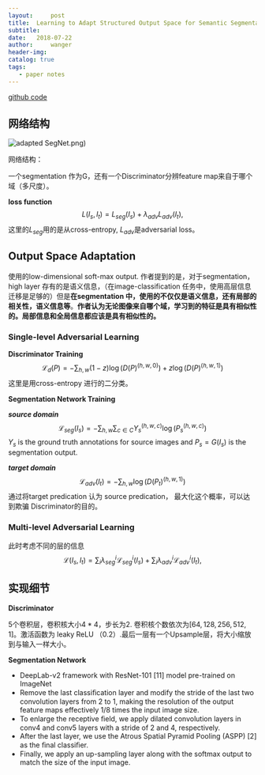 ```yaml
---
layout:     post
title:  Learning to Adapt Structured Output Space for Semantic Segmentation
subtitle:  
date:   2018-07-22
author:     wanger
header-img: 
catalog: true
tags: 
   - paper notes
---
```


[github code](https://github.com/wasidennis/AdaptSegNet)

## 网络结构

![adapted SegNet](https://tuchuang-1259359185.cos.ap-chengdu.myqcloud.com/_asserts/Adapt-SegNet/1.jpg).png)

网络结构：

一个segmentation 作为G，还有一个Discriminator分辨feature map来自于哪个域（多尺度）。



**loss function**
$$
L(I_s, I_t) = L_{seg}(I_s) + λ_{adv}L_{adv}(I_t),
$$
这里的$L_{seg}$用的是从cross-entropy, $L_{adv}$是adversarial loss。



## Output Space Adaptation

使用的low-dimensional soft-max output. 作者提到的是，对于segmentation，high layer 存有的是语义信息，（在image-classification 任务中，使用高层信息迁移是足够的）但是**在segmentation 中，使用的不仅仅是语义信息，还有局部的相关性，语义信息等**。**作者认为无论图像来自哪个域，学习到的特征是具有相似性的。局部信息和全局信息都应该是具有相似性的。**

### Single-level Adversarial Learning

**Discriminator Training** 
$$
\mathcal{L}_d(P ) = − \sum_{h,w}(1 − z) \log(D(P )^{(h,w,0)}) +z\log(D(P )^{(h,w,1)})
$$
这里是用cross-entropy 进行的二分类。



**Segmentation Network Training**

***source domain***
$$
\mathcal{L}_{seg}(I_s) = −\sum_{h,w}\sum_{c\in C}Y_s^{(h,w,c)}\log(P_s^{(h,w,c)})
$$
 $Y_s$ is the ground truth annotations for source images and $P_s = G(I_s)$ is the segmentation output.

 ***target domain*** 
$$
\mathcal{L}_{adv}(I_t) = −\sum_{h,w}\log(D(P_t)^{(h,w,1)})
$$
通过将target predication 认为 source predication， 最大化这个概率，可以达到欺骗 Discriminator的目的。



### Multi-level Adversarial Learning

此时考虑不同的层的信息
$$
\mathcal{L}(I_s, I_t) = \sum_i λ^i_{seg}\mathcal{L}^i_{seg}(I_s) + \sum_i λ^i_{adv}\mathcal{L}^i_{adv}(I_t),
$$

## 实现细节

**Discriminator**

5个卷积层，卷积核大小$4*4$，步长为2. 卷积核个数依次为$[64,128,256,512,1]$。激活函数为 leaky ReLU （0.2）.最后一层有一个Upsample层，将大小缩放到与输入一样大小。


**Segmentation Network**

- DeepLab-v2 framework with ResNet-101 [11] model pre-trained on ImageNet
- Remove the last classiﬁcation layer and modify the stride of the last two convolution layers from 2 to 1, making the resolution of the output feature maps effectively 1/8 times the input image size.
-  To enlarge the receptive ﬁeld, we apply dilated convolution layers in conv4 and conv5 layers with a stride of 2 and 4, respectively. 
- After the last layer, we use the Atrous Spatial Pyramid Pooling (ASPP) [2] as the ﬁnal classiﬁer.
-  Finally, we apply an up-sampling layer along with the softmax output to match the size of the input
  image.

